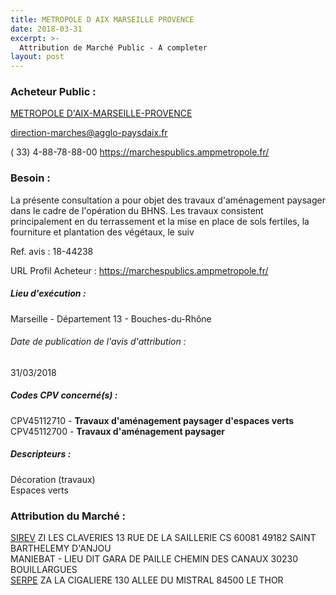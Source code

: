 ```yaml
---
title: METROPOLE D AIX MARSEILLE PROVENCE
date: 2018-03-31
excerpt: >-
  Attribution de Marché Public - A completer
layout: post
---
```


### Acheteur Public : 
<a href="/acheteur-32/siren-200054807"> METROPOLE D'AIX-MARSEILLE-PROVENCE</a><br/>



direction-marches@agglo-paysdaix.fr

( 33) 4-88-78-88-00
https://marchespublics.ampmetropole.fr/
### Besoin :

La présente consultation a pour objet des travaux d'aménagement paysager dans le cadre de l'opération du BHNS. Les travaux consistent principalement en du terrassement et la mise en place de sols fertiles, la fourniture et plantation des végétaux, le suiv

Ref. avis : 18-44238

URL Profil Acheteur : https://marchespublics.ampmetropole.fr/

##### Lieu d'exécution :

Marseille - Département 13 - Bouches-du-Rhône

###### Date de publication de l'avis d'attribution : 
31/03/2018

##### Codes CPV concerné(s) :
CPV45112710 - **Travaux d'aménagement paysager d'espaces verts** <br/>
CPV45112700 - **Travaux d'aménagement paysager** <br/>

##### Descripteurs :
Décoration (travaux) <br/>
Espaces verts <br/>

### Attribution du Marché :
<a href="/entreprise-254/siren-323504498"> SIREV</a>    ZI LES CLAVERIES 13 RUE DE LA SAILLERIE CS 60081 49182 SAINT BARTHELEMY D'ANJOU <br/>
MANIEBAT - LIEU DIT GARA DE PAILLE CHEMIN DES CANAUX 30230 BOUILLARGUES <br/>
<a href="/entreprise-256/siren-345154694"> SERPE</a>    ZA LA CIGALIERE 130 ALLEE DU MISTRAL 84500 LE THOR <br/>
